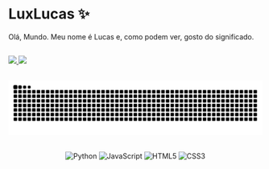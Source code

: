 # LuxLucas ✨

Olá, Mundo. Meu nome é Lucas e, como podem ver, gosto do significado.

##

<div>
  <!-- My GitHub Status -->
  <a href="https://github.com/luxlucas">
    <picture>
      <source
        srcset="https://github-readme-stats.vercel.app/api?username=luxlucas&show_icons=true&include_all_commits=true&theme=github_dark&hide_border=true"
        media="(prefers-color-scheme: dark)"
      />
      <source
        srcset="https://github-readme-stats.vercel.app/api?username=luxlucas&show_icons=true&include_all_commits=true&theme=default&hide_border=true"
        media="(prefers-color-scheme: light), (prefers-color-scheme: no-preference)"
      />
      <img height="185em" src="https://github-readme-stats.vercel.app/api?username=luxlucas&show_icons=true&hide_border=true"/>
    </picture>
  </a>
  
  <!-- My Top Languages -->
  <a href="https://github.com/luxlucas">
    <picture>
      <source
        srcset="https://github-readme-stats.vercel.app/api/top-langs/?username=luxlucas&layout=compact&theme=github_dark&hide_border=true#gh-dark-mode-only"
        media="(prefers-color-scheme: dark)"
      />
      <source
        srcset="https://github-readme-stats.vercel.app/api/top-langs/?username=luxlucas&layout=compact&hide_border=true#gh-light-mode-only"
        media="(prefers-color-scheme: light), (prefers-color-scheme: no-preference)"
      />
      <img height="185em" src="https://github-readme-stats.vercel.app/api/top-langs/?username=luxlucas&layout=compact&hide_border=true" />
    </picture>
  </a>
</div>

##

<!-- Animação da cobra -->
<picture>
  <source media="(prefers-color-scheme: dark)" srcset="https://github.com/LuxLucas/LuxLucas/blob/output/github-contribution-grid-snake-dark.svg" />
  <source media="(prefers-color-scheme: light)" srcset="https://github.com/LuxLucas/LuxLucas/blob/output/github-contribution-grid-snake.svg" />
  <img alt="github-snake" src="https://github.com/LuxLucas/LuxLucas/blob/output/github-contribution-grid-snake.svg" />
</picture>

##

<!-- Linguagens -->
<div display="flex" align="center">
  <img src="https://img.shields.io/badge/Python-3776AB?style=for-the-badge&logo=python&logoColor=white" alt="Python"/>
  <img src="https://img.shields.io/badge/JavaScript-F7DF1E?style=for-the-badge&logo=javascript&logoColor=black" alt="JavaScript"/>
  <img src="https://img.shields.io/badge/HTML5-E34F26?style=for-the-badge&logo=html5&logoColor=white" alt="HTML5"/>
  <img src="https://img.shields.io/badge/CSS3-5C2D91?style=for-the-badge&logo=css3&logoColor=white" alt="CSS3"/>
</div>
